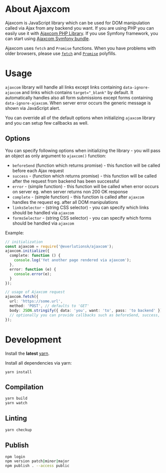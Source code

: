 # About Ajaxcom

Ajaxcom is JavaScript library which can be used for DOM manipulation called via Ajax from any backend you want. If you are using PHP you can easily use it with [Ajaxcom PHP Library](https://github.com/everlutionsk/ajaxcom-php). If you use Symfony framework, you can start using [Ajaxcom Symfony bundle](https://github.com/everlutionsk/ajaxcom-bundle).

Ajaxcom uses `fetch` and `Promise` functions. When you have problems with older browsers, please use [`fetch`](https://github.com/github/fetch) and [`Promise`](https://www.npmjs.com/package/promise-polyfill) polyfills.

# Usage

`ajaxcom` library will handle all links except links containing `data-ignore-ajaxcom` and links which contains `target="_blank"` by default. It automatically handles also all form submissions except forms containing `data-ignore-ajaxcom`. When server error occurs the generic message is shown via JavaScript alert.

You can override all of the default options when initializing `ajaxcom` library and you can setup few callbacks as well.

## Options

You can specify following options when initializing the library - you will pass an object as only argument to `ajaxcom()` function:

- `beforeSend` (function which returns promise) - this function will be called before each Ajax request
- `success` - (function which returns promise) - this function will be called after the request from backend has been successful
- `error` - (simple function) - this function will be called when error occurs on server eg. when server returns non 200 OK response
- `complete` - (simple function) - this function is called after `ajaxcom` handles the request eg. after all DOM manipulations
- `linksSelector` - (string CSS selector) - you can specify which links should be handled via `ajaxcom`
- `formsSelector` - (string CSS selector) - you can specify which forms should be handled via `ajaxcom`

Example:

```typescript
// initialization
const ajaxcom = require('@everlutionsk/ajaxcom');
ajaxcom.initialize({
  complete: function () {
    console.log('Yet another page rendered via ajaxcom');
  },
  error: function (e) {
    console.error(e);
  }
});

// usage of Ajaxcom request
ajaxcom.fetch({
  url: 'https://some.url',
  method: 'POST', // defaults to 'GET'
  body: JSON.stringify({ data: 'you', want: 'to', pass: 'to backend' }) // optional
  // optionally you can provide callbacks such as beforeSend, success, error and complete
});
```

# Development

Install the **latest** [yarn](https://yarnpkg.com/en/docs/install).

Install all dependencies via yarn:

```
yarn install
```

## Compilation

```bash
yarn build
yarn watch
```

## Linting

```bash
yarn checkup
```

## Publish

```bash
npm login
npm version patch|minor|major
npm publish . --access public
```
